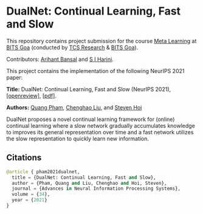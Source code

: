 # DualNet: Continual Learning, Fast and Slow

This repository contains project submission for the course [Meta Learning](https://sites.google.com/view/meta-learning3/home) at [BITS Goa](https://www.bits-pilani.ac.in/goa/) (conducted by [TCS Research](https://www.tcs.com/tcs-research) & [BITS Goa](https://www.bits-pilani.ac.in/goa/)).

Contributors: [Arihant Bansal](https://github.com/arihantbansal) and [S I Harini](https://github.com/harini-si).

This project contains the implementation of the following NeurIPS 2021 paper:

**Title:** DualNet: Continual Learning, Fast and Slow (NeurIPS 2021), [[openreview]](https://openreview.net/forum?id=eQ7Kh-QeWnO), [[pdf]](https://proceedings.neurips.cc/paper/2021/file/86a1fa88adb5c33bd7a68ac2f9f3f96b-Paper.pdf).

**Authors:** [Quang Pham](https://sites.google.com/view/quangpham93), [Chenghao Liu](https://sites.google.com/view/liuchenghao/home), and [Steven Hoi](https://sites.google.com/view/stevenhoi/home)

DualNet proposes a novel continual learning framework for (online) continual learning where a slow network gradually accumulates knowledge to improves its general representation over time and a fast network utilizes the slow representation to quickly learn new information.

## Citations

```python
@article { pham2021dualnet,
  title = {DualNet: Continual Learning, Fast and Slow},
  author = {Pham, Quang and Liu, Chenghao and Hoi, Steven},
  journal = {Advances in Neural Information Processing Systems},
  volume = {34},
  year = {2021}
}
```
